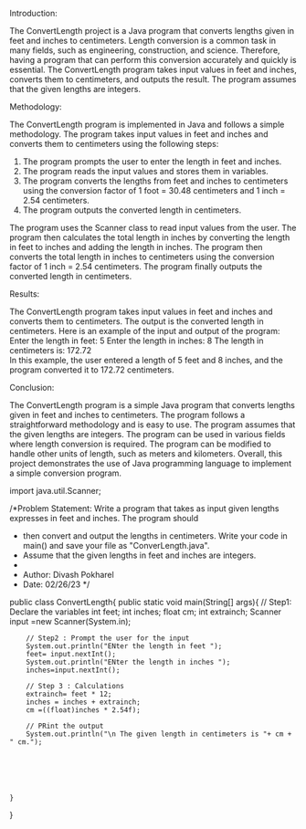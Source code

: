 Introduction:

The ConvertLength project is a Java program that converts lengths given in feet and inches to centimeters. Length conversion is a common task in 
many fields, such as engineering, construction, and science. Therefore, having a program that can perform this conversion accurately and quickly 
is essential. The ConvertLength program takes input values in feet and inches, converts them to centimeters, and outputs the result. The program assumes 
that the given lengths are integers.

Methodology:

The ConvertLength program is implemented in Java and follows a simple methodology. The program takes input values in feet and inches and converts 
them to centimeters using the following steps:
1.	The program prompts the user to enter the length in feet and inches.
2.	The program reads the input values and stores them in variables.
3.	The program converts the lengths from feet and inches to centimeters using the conversion factor of 1 foot = 30.48 centimeters and 
      1 inch = 2.54 centimeters.
4.	The program outputs the converted length in centimeters.

The program uses the Scanner class to read input values from the user. The program then calculates the total length in inches 
by converting the length in feet to inches and adding the length in inches. The program then converts the total length in inches to centimeters using 
the conversion factor of 1 inch = 2.54 centimeters. The program finally outputs the converted length in centimeters.

Results:

The ConvertLength program takes input values in feet and inches and converts them to centimeters. The output is the converted length in centimeters. Here 
is an example of the input and output of the program:
Enter the length in feet: 5
Enter the length in inches: 8
The length in centimeters is: 172.72	
In this example, the user entered a length of 5 feet and 8 inches, and the program converted it to 172.72 centimeters.

Conclusion:

The ConvertLength program is a simple Java program that converts lengths given in feet and inches to centimeters. The program follows a straightforward 
methodology and is easy to use. The program assumes that the given lengths are integers. The program can be used in various fields where length 
conversion is required. The program can be modified to handle other units of length, such as meters and kilometers. Overall, this project demonstrates 
the use of Java programming language to implement a simple conversion program.








import java.util.Scanner;

/*Problem Statement: Write a program that takes as input given lengths expresses in feet and inches. The program should 
 * then convert and output the lengths in centimeters. Write your code in main() and save your file as "ConverLength.java".
 * Assume that the given lengths in feet and inches are integers.
 * 
 * Author: Divash Pokharel
 * Date: 02/26/23
*/


public class ConvertLength{
    public static void main(String[] args){
        // Step1: Declare the variables
        int feet;
        int inches;
        float cm;
        int extrainch;
        Scanner input =new Scanner(System.in);

        // Step2 : Prompt the user for the input
        System.out.println("ENter the length in feet ");
        feet= input.nextInt();
        System.out.println("ENter the length in inches ");
        inches=input.nextInt();

        // Step 3 : Calculations
        extrainch= feet * 12;
        inches = inches + extrainch;
        cm =((float)inches * 2.54f);

        // PRint the output
        System.out.println("\n The given length in centimeters is "+ cm + " cm.");




        

    }
}
